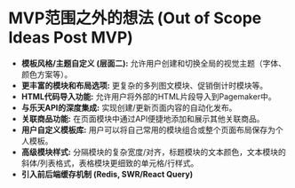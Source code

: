 # MVP范围之外的想法 (Out of Scope Ideas Post MVP)

* **模板风格/主题自定义 (层面二):** 允许用户创建和切换全局的视觉主题（字体、颜色方案等）。
* **更丰富的模块和布局选项:** 更复杂的多列图文模块、促销倒计时模块等。
* **HTML代码导入功能:** 允许用户将外部的HTML片段导入到Pagemaker中。
* **与乐天API的深度集成:** 实现创建/更新页面内容的自动化发布。
* **关联商品功能:** 在页面模块中通过API便捷地添加和展示其他关联商品。
* **用户自定义模板库:** 用户可以将自己常用的模块组合或整个页面布局保存为个人模板。
* **高级模块样式:** 分隔模块的复杂宽度/对齐，标题模块的文本颜色，文本模块的斜体/列表格式，表格模块更细致的单元格/行样式。
* **引入前后端缓存机制 (Redis, SWR/React Query)** 